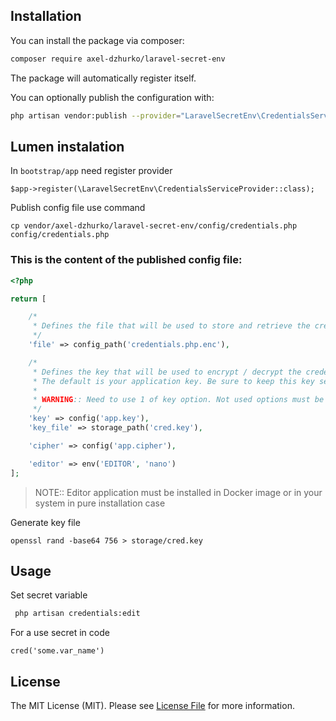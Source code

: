 ## Installation

You can install the package via composer:

```bash
composer require axel-dzhurko/laravel-secret-env
```

The package will automatically register itself.

You can optionally publish the configuration with:

```bash
php artisan vendor:publish --provider="LaravelSecretEnv\CredentialsServiceProvider" --tag="config"
``` 

## Lumen instalation

In `bootstrap/app` need register provider
```
$app->register(\LaravelSecretEnv\CredentialsServiceProvider::class);
```

Publish config file use command
```
cp vendor/axel-dzhurko/laravel-secret-env/config/credentials.php config/credentials.php
```

### This is the content of the published config file:

```php
<?php

return [

    /*
     * Defines the file that will be used to store and retrieve the credentials.
     */
    'file' => config_path('credentials.php.enc'),

    /*
     * Defines the key that will be used to encrypt / decrypt the credentials.
     * The default is your application key. Be sure to keep this key secret!
     *
     * WARNING:: Need to use 1 of key option. Not used options must be 'null' or commented
     */
    'key' => config('app.key'),
    'key_file' => storage_path('cred.key'),

    'cipher' => config('app.cipher'),

    'editor' => env('EDITOR', 'nano')
];
```
> NOTE:: Editor application must be installed in Docker image or in your system in pure installation case

Generate key file
```
openssl rand -base64 756 > storage/cred.key
```

## Usage

Set secret variable

```bash
 php artisan credentials:edit
```

For a use secret in code
```
cred('some.var_name')
```

## License

The MIT License (MIT). Please see [License File](LICENSE.md) for more information.
